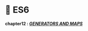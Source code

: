 # 🎯 ES6
#### chapter12 : [*GENERATORS AND MAPS*](https://github.com/gay0ung/JS_study/blob/master/ES6/theory/12_GENERATORS%20AND%20MAPS.md)








